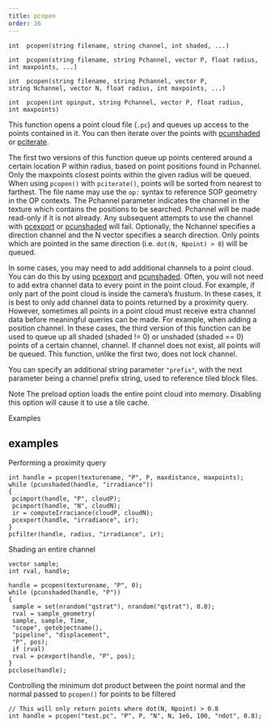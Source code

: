 ```yaml
---
title: pcopen
order: 26
---
```

`int  pcopen(string filename, string channel, int shaded, ...)`

`int  pcopen(string filename, string Pchannel, vector P, float radius, int maxpoints, ...)`

`int  pcopen(string filename, string Pchannel, vector P, string Nchannel, vector N, float radius, int maxpoints, ...)`

`int  pcopen(int opinput, string Pchannel, vector P, float radius, int maxpoints)`

This function opens a point cloud file (`.pc`) and queues up access to the
points contained in it. You can then iterate over the points with
[pcunshaded](/en/houdini-vex/point-clouds-and-3d-images/pcunshaded "Iterate over all of the points of a read-write channel which haven’t
had any data written to the channel yet.") or [pciterate](/en/houdini-vex/point-clouds-and-3d-images/pciterate "This function can be used to iterate over all the points which were
found in the pcopen query.").

The first two versions of this function queue up points centered around a
certain location P within radius, based on point positions found in
Pchannel. Only the maxpoints closest points within the given
radius will be queued. When using `pcopen()` with `pciterate()`, points will
be sorted from nearest to farthest. The file name may use the `op:` syntax
to reference SOP geometry in the OP contexts. The Pchannel parameter
indicates the channel in the texture which contains the positions to be
searched. Pchannel will be made read-only if it is not already. Any
subsequent attempts to use the channel with [pcexport](/en/houdini-vex/point-clouds-and-3d-images/pcexport "Writes data to a point cloud inside a pciterate or a pcunshaded loop.") or
[pcunshaded](/en/houdini-vex/point-clouds-and-3d-images/pcunshaded "Iterate over all of the points of a read-write channel which haven’t
had any data written to the channel yet.") will fail. Optionally, the Nchannel specifies a
direction channel and the N vector specifies a search direction. Only
points which are pointed in the same direction (i.e. `dot(N, Npoint) > 0`)
will be queued.

In some cases, you may need to add additional channels to a point cloud. You can do this by using [pcexport](/en/houdini-vex/point-clouds-and-3d-images/pcexport "Writes data to a point cloud inside a pciterate or a pcunshaded loop.") and [pcunshaded](/en/houdini-vex/point-clouds-and-3d-images/pcunshaded "Iterate over all of the points of a read-write channel which haven’t
had any data written to the channel yet."). Often,
you will not need to add extra channel data to every point in the point cloud. For example, if only part of the point cloud is inside the camera’s frustum.
In these cases, it is best to only add channel data to points returned by
a proximity query. However, sometimes all points in a point cloud must
receive extra channel data before meaningful queries can be made. For example, when adding a position channel. In these cases, the third version of this function can be used to queue up all shaded (shaded != 0) or unshaded (shaded == 0) points of a certain channel, channel. If channel does not exist, all points will be queued. This function, unlike the first two, does not lock channel.

You can specify an additional string parameter `"prefix"`, with the next
parameter being a channel prefix string, used to reference tiled block
files.

Note
The preload option loads the entire point cloud into memory. Disabling this option will cause it to use a tile cache.

Examples

## examples

Performing a proximity query

```vex
int handle = pcopen(texturename, "P", P, maxdistance, maxpoints);
while (pcunshaded(handle, "irradiance"))
{
 pcimport(handle, "P", cloudP);
 pcimport(handle, "N", cloudN);
 ir = computeIrraciance(cloudP, cloudN);
 pcexport(handle, "irradiance", ir);
}
pcfilter(handle, radius, "irradiance", ir);

```

Shading an entire channel

```vex
vector sample;
int rval, handle;

handle = pcopen(texturename, "P", 0);
while (pcunshaded(handle, "P"))
{
 sample = set(nrandom("qstrat"), nrandom("qstrat"), 0.0);
 rval = sample_geometry(
 sample, sample, Time,
 "scope", getobjectname(),
 "pipeline", "displacement",
 "P", pos);
 if (rval)
 rval = pcexport(handle, "P", pos);
}
pcclose(handle);

```

Controlling the minimum dot product between the point normal and the normal passed to `pcopen()` for points to be filtered

```vex
// This will only return points where dot(N, Npoint) > 0.8
int handle = pcopen("test.pc", "P", P, "N", N, 1e6, 100, "ndot", 0.8);

```
